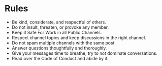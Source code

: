 # Rules

- Be kind, considerate, and respectful of others.
- Do not insult, threaten, or provoke any member.
- Keep it Safe For Work in all Public Channels.
- Respect channel topics and keep discussions in the right channel.
- Do not spam multiple channels with the same post. 
- Answer questions thoughtfully and thoroughly.
- Give your messages time to breathe, try to not dominate conversations.
- Read over the Code of Conduct and abide by it.
